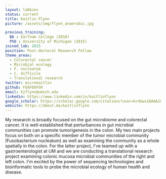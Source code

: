 ```yaml
---
layout: labbies
status: current
title: Kaitlin Flynn
picture: /assets/img/flynn_anaerobic.jpg

previous_training:
  BA : Earlham College (2010)
  PhD : University of Michigan (2015)
joined_lab: 2015
position: Post-doctoral Research Fellow
theme_areas:
  - Colorectal cancer
  - Microbial ecology
  - F. nucleatum
  - C. difficile
  - Translational research
twitter: microkaitlin
github: FOXFOXFOX
email: kjflynn@umich.edu
linkedin: https://www.linkedin.com/in/kaitlinflynn
google_scholar: https://scholar.google.com/citations?user=kr4GwsIAAAAJ&hl=en
website: https://about.me/kaitlinflynn
---
```

My research is broadly focused on the gut microbiome and colorectal cancer. It is well-established that perturbances in gut microbial communities can promote tumorigenesis in the colon. My two main projects focus on both on a specific member of the tumor microbial community (Fusobacterium nucleatum) as well as examining the community as a whole spatially in the colon. For the latter project, I've teamed up with a gastroenterologist at UM and we are conducting a translational research project examining colonic mucosa microbial communities of the right and left colon. I'm excited by the power of sequencing technologies and bioinformatic tools to probe the microbial ecology of human health and disease.  

